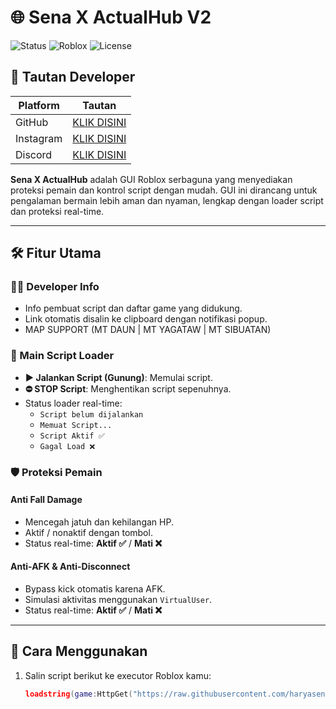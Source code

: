 # 🌐 Sena X ActualHub V2

![Status](https://img.shields.io/badge/Status-Active-green)
![Roblox](https://img.shields.io/badge/Game-Roblox-blue)
![License](https://img.shields.io/badge/License-Non--Commercial-orange)

## 🔗 Tautan Developer
| Platform   | Tautan                                           |
|------------|-------------------------------------------------|
| GitHub     | [KLIK DISINI](https://github.com/haryasenahendriansyah) |
| Instagram  | [KLIK DISINI](https://instagram.com/haryaseriansyah) |
| Discord    | [KLIK DISINI](https://discord.gg/AtbU3EWjwy) |

**Sena X ActualHub** adalah GUI Roblox serbaguna yang menyediakan proteksi pemain dan kontrol script dengan mudah. GUI ini dirancang untuk pengalaman bermain lebih aman dan nyaman, lengkap dengan loader script dan proteksi real-time.

---

## 🛠️ Fitur Utama

### 👨‍💻 Developer Info
- Info pembuat script dan daftar game yang didukung.  
- Link otomatis disalin ke clipboard dengan notifikasi popup.
- MAP SUPPORT (MT DAUN | MT YAGATAW | MT SIBUATAN)

### 🗻 Main Script Loader
- **▶️ Jalankan Script (Gunung)**: Memulai script.  
- **⛔ STOP Script**: Menghentikan script sepenuhnya.  
- Status loader real-time:
  - `Script belum dijalankan`  
  - `Memuat Script...`  
  - `Script Aktif ✅`  
  - `Gagal Load ❌`  

### 🛡️ Proteksi Pemain
#### Anti Fall Damage
- Mencegah jatuh dan kehilangan HP.  
- Aktif / nonaktif dengan tombol.  
- Status real-time: **Aktif ✅** / **Mati ❌**  

#### Anti-AFK & Anti-Disconnect
- Bypass kick otomatis karena AFK.  
- Simulasi aktivitas menggunakan `VirtualUser`.  
- Status real-time: **Aktif ✅** / **Mati ❌**  

---

## 🚀 Cara Menggunakan
1. Salin script berikut ke executor Roblox kamu:
   ```lua
   loadstring(game:HttpGet("https://raw.githubusercontent.com/haryasenahendriansyah/ScriptV2/refs/heads/main/SenaXActualHubV2"))()
